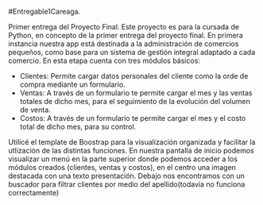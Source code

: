 #Entregable1Careaga.

Primer entrega del Proyecto Final. Este proyecto es para la cursada de Python, en concepto de la primer entrega del proyecto final. 
En primera instancia nuestra app está destinada a la administración de comercios pequeños, como base para un sistema de gestión integral adaptado a cada comercio. 
En esta etapa cuenta con tres módulos básicos:
- Clientes: Permite cargar datos personales del cliente como la orde de compra mediante un formulario.
- Ventas: A través de un formulario te permite cargar el mes y las ventas totales de dicho mes, para el seguimiento de la evolución del volumen de venta.
- Costos: A través de un formulario te permite cargar el mes y el costo total de dicho mes, para su control. 

Utilicé el template de Boostrap para la visualización organizada y facilitar la utlización de las distintas funciones. 
En nuestra pantalla de inicio podemos visualizar un menú en la parte superior donde podemos acceder a los módulos creados (clientes, ventas y costos), en el centro una imagen destacada con una texto presentación. 
Debajo nos encontramos con un buscador para filtrar clientes por medio del apellido(todavía no funciona correctamente)
